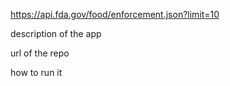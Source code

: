 https://api.fda.gov/food/enforcement.json?limit=10 

description of the app

url of the repo

how to run it